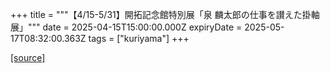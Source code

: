 +++
title = """【4/15-5/31】開拓記念館特別展「泉 麟太郎の仕事を讃えた掛軸展」"""
date = 2025-04-15T15:00:00.000Z
expiryDate = 2025-05-17T08:32:00.363Z
tags = ["kuriyama"]
+++


[[source]](https://www.town.kuriyama.hokkaido.jp/soshiki/55/31491.html)
